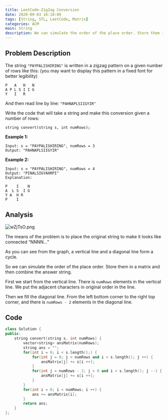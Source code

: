 ```yaml
---
title: LeetCode-ZigZag Conversion
date: 2020-09-03 16:10:09
tags: [String, STL, LeetCode, Matrix]
categories: ACM
main: String
description: We can simulate the order of the place order. Store them in a matrix and then combine the answer string.
---
```


## Problem Description

The string `"PAYPALISHIRING"` is written in a zigzag pattern on a given number of rows like this: (you may want to display this pattern in a fixed font for better legibility)

```
P   A   H   N
A P L S I I G
Y   I   R
```

And then read line by line: `"PAHNAPLSIIGYIR"`

Write the code that will take a string and make this conversion given a number of rows:

```
string convert(string s, int numRows);
```

**Example 1:**

```
Input: s = "PAYPALISHIRING", numRows = 3
Output: "PAHNAPLSIIGYIR"
```

**Example 2:**

```
Input: s = "PAYPALISHIRING", numRows = 4
Output: "PINALSIGYAHRPI"
Explanation:

P    I    N
A  L S  I G
Y A  H R
P    I
```

## Analysis

![wZjTsO.png](https://s1.ax1x.com/2020/09/06/wZjTsO.png)

The means of the problem is to place the original string to make it looks like connected “NNNN…”

As you can see from the graph, a vertical line and a diagonal line form a cycle.

So we can simulate the order of the place order. Store them in a matrix and then combine the answer string.

First we start from the vertical line. There is `numRows` elements in the vertical line. We put the adjacent characters in original order in the line.

Then we fill the diagonal line. From the left bottom corner to the right top corner, and there is `numRows - 2` elements in the diagonal line.

## Code

```c++
class Solution {
public:
    string convert(string s, int numRows) {
        vector<string> ansMatrix(numRows);
        string ans = "";
        for(int i = 0; i < s.length();) {
            for(int j = 0; j < numRows and i < s.length(); j ++) {
                ansMatrix[j] += s[i ++];
            }
            for(int j = numRows - 2; j > 0 and i < s.length(); j --) {
                ansMatrix[j] += s[i ++];
            }
        }
        for(int i = 0; i < numRows; i ++) {
            ans += ansMatrix[i];
        }
        return ans;
    }   
};
```